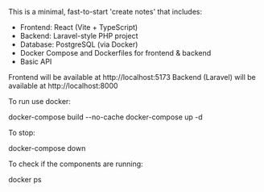 This is a minimal, fast-to-start 'create notes' that includes:

- Frontend: React (Vite + TypeScript)
- Backend: Laravel-style PHP project 
- Database: PostgreSQL (via Docker)
- Docker Compose and Dockerfiles for frontend & backend
- Basic API 

Frontend will be available at http://localhost:5173
Backend (Laravel) will be available at http://localhost:8000

To run use docker:

docker-compose build --no-cache
docker-compose up -d

To stop:

docker-compose down

To check if the components are running:

docker ps